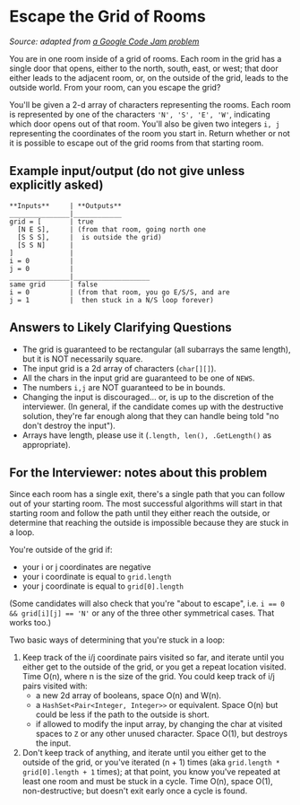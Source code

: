 # Escape the Grid of Rooms

_Source: adapted from [a Google Code Jam problem](https://codingcompetitions.withgoogle.com/codejamio/round/0000000000050fc5/0000000000054e9c)_

You are in one room inside of a grid of rooms. Each room in the grid has a single door that opens, either to the north, south, east, or west; that door either leads to the adjacent room, or, on the outside of the grid, leads to the outside world. From your room, can you escape the grid?

You'll be given a 2-d array of characters representing the rooms. Each room is represented by one of the characters `'N', 'S', 'E', 'W'`, indicating which door opens out of that room. You'll also be given two integers `i, j` representing the coordinates of the room you start in. Return whether or not it is possible to escape out of the grid rooms from that starting room.

## Example input/output (do not give unless explicitly asked)

```
**Inputs**     | **Outputs**
_______________|____________
grid = [       | true
  [N E S],     | (from that room, going north one
  [S S S],     |  is outside the grid)
  [S S N]      |
]              |
i = 0          |
j = 0          |
_______________|___________________
same grid      | false
i = 0          | (from that room, you go E/S/S, and are
j = 1          |  then stuck in a N/S loop forever)
```

## Answers to Likely Clarifying Questions

* The grid is guaranteed to be rectangular (all subarrays the same length), but it is NOT necessarily square.
* The input grid is a 2d array of characters (`char[][]`).
* All the chars in the input grid are guaranteed to be one of `NEWS`.
* The numbers `i,j` are NOT guaranteed to be in bounds.
* Changing the input is discouraged... or, is up to the discretion of the interviewer. (In general, if the candidate comes up with the destructive solution, they're far enough along that they can handle being told "no don't destroy the input").
* Arrays have length, please use it (`.length, len(), .GetLength()` as appropriate).

## For the Interviewer: notes about this problem
Since each room has a single exit, there's a single path that you can follow out of your starting room. The most successful algorithms will start in that starting room and follow the path until they either reach the outside, or determine that reaching the outside is impossible because they are stuck in a loop.

You're outside of the grid if:
* your i or j coordinates are negative
* your i coordinate is equal to `grid.length`
* your j coordinate is equal to `grid[0].length`

(Some candidates will also check that you're "about to escape", i.e. `i == 0 && grid[i][j] == 'N'` or any of the three other symmetrical cases. That works too.)

Two basic ways of determining that you're stuck in a loop:
1. Keep track of the i/j coordinate pairs visited so far, and iterate until you either get to the outside of the grid, or you get a repeat location visited. Time O(n), where n is the size of the grid. You could keep track of i/j pairs visited with:
    - a new 2d array of booleans, space O(n) and W(n).
    - a `HashSet<Pair<Integer, Integer>>` or equivalent. Space O(n) but could be less if the path to the outside is short.
    - if allowed to modify the input array, by changing the char at visited spaces to `Z` or any other unused character. Space O(1), but destroys the input.
2. Don't keep track of anything, and iterate until you either get to the outside of the grid, or you've iterated (n + 1) times (aka `grid.length * grid[0].length + 1` times); at that point, you know you've repeated at least one room and must be stuck in a cycle. Time O(n), space O(1), non-destructive; but doesn't exit early once a cycle is found.
